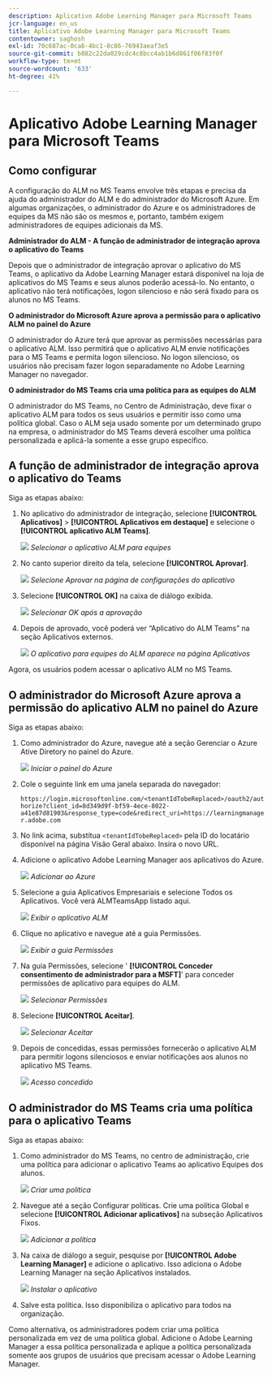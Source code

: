 ```yaml
---
description: Aplicativo Adobe Learning Manager para Microsoft Teams
jcr-language: en_us
title: Aplicativo Adobe Learning Manager para Microsoft Teams
contentowner: saghosh
exl-id: 70c687ac-0ca6-4bc1-8c86-76943aeaf3e5
source-git-commit: b882c22da029cdc4c8bcc4ab1b6d861f06f83f0f
workflow-type: tm+mt
source-wordcount: '633'
ht-degree: 41%

---
```


# Aplicativo Adobe Learning Manager para Microsoft Teams

## Como configurar

A configuração do ALM no MS Teams envolve três etapas e precisa da ajuda do administrador do ALM e do administrador do Microsoft Azure. Em algumas organizações, o administrador do Azure e os administradores de equipes da MS não são os mesmos e, portanto, também exigem administradores de equipes adicionais da MS.

**Administrador do ALM - A função de administrador de integração aprova o aplicativo do Teams**

Depois que o administrador de integração aprovar o aplicativo do MS Teams, o aplicativo da Adobe Learning Manager estará disponível na loja de aplicativos do MS Teams e seus alunos poderão acessá-lo. No entanto, o aplicativo não terá notificações, logon silencioso e não será fixado para os alunos no MS Teams.

**O administrador do Microsoft Azure aprova a permissão para o aplicativo ALM no painel do Azure**

O administrador do Azure terá que aprovar as permissões necessárias para o aplicativo ALM. Isso permitirá que o aplicativo ALM envie notificações para o MS Teams e permita logon silencioso. No logon silencioso, os usuários não precisam fazer logon separadamente no Adobe Learning Manager no navegador.

**O administrador do MS Teams cria uma política para as equipes do ALM**

O administrador do MS Teams, no Centro de Administração, deve fixar o aplicativo ALM para todos os seus usuários e permitir isso como uma política global. Caso o ALM seja usado somente por um determinado grupo na empresa, o administrador do MS Teams deverá escolher uma política personalizada e aplicá-la somente a esse grupo específico.

## A função de administrador de integração aprova o aplicativo do Teams

Siga as etapas abaixo:

1. No aplicativo do administrador de integração, selecione **[!UICONTROL Aplicativos]** > **[!UICONTROL Aplicativos em destaque]** e selecione o **[!UICONTROL aplicativo ALM Teams]**.

   ![](assets/featuredapps.jpg)
   *Selecionar o aplicativo ALM para equipes*

1. No canto superior direito da tela, selecione **[!UICONTROL Aprovar]**.

   ![](assets/integration_admin_approval_form.jpg)
   *Selecione Aprovar na página de configurações do aplicativo*

1. Selecione **[!UICONTROL OK]** na caixa de diálogo exibida.

   ![](assets/integration_admin_approved_dialog_box.jpg)
   *Selecionar OK após a aprovação*

1. Depois de aprovado, você poderá ver “Aplicativo do ALM Teams” na seção Aplicativos externos.

   ![](assets/integration_admin_external_apps.jpg)
   *O aplicativo para equipes do ALM aparece na página Aplicativos*

Agora, os usuários podem acessar o aplicativo ALM no MS Teams.

## O administrador do Microsoft Azure aprova a permissão do aplicativo ALM no painel do Azure

Siga as etapas abaixo:

1. Como administrador do Azure, navegue até a seção Gerenciar o Azure Ative Diretory no painel do Azure.

   ![](assets/microsoft_azure.jpg)
   *Iniciar o painel do Azure*

1. Cole o seguinte link em uma janela separada do navegador:

   `https://login.microsoftonline.com/<tenantIdTobeReplaced>/oauth2/authorize?client_id=8d349d9f-bf59-4ece-8022-a41e87d81903&response_type=code&redirect_uri=https://learningmanager.adobe.com`

1. No link acima, substitua `<tenantIdTobeReplaced>` pela ID do locatário disponível na página Visão Geral abaixo. Insira o novo URL.

1. Adicione o aplicativo Adobe Learning Manager aos aplicativos do Azure.

   ![](assets/microsoft_azure_dashboard.jpg)
   *Adicionar ao Azure*

1. Selecione a guia Aplicativos Empresariais e selecione Todos os Aplicativos. Você verá ALMTeamsApp listado aqui.

   ![](assets/microsoft_azure_enterprise_applications.jpg)
   *Exibir o aplicativo ALM*

1. Clique no aplicativo e navegue até a guia Permissões.

   ![](assets/microsoft_azure_ALMTeamsNonProdApp.jpg)
   *Exibir a guia Permissões*

1. Na guia Permissões, selecione &#39; **[!UICONTROL Conceder consentimento de administrador para a MSFT]**&#39; para conceder permissões de aplicativo para equipes do ALM.

   ![](assets/microsoft_azure_ALMTeamsNonProdApp_permissions.jpg)
   *Selecionar Permissões*

1. Selecione **[!UICONTROL Aceitar]**.

   ![](assets/microsoft_azure_ALMTeamsNonProdApp_permission_request.jpg)
   *Selecionar Aceitar*

1. Depois de concedidas, essas permissões fornecerão o aplicativo ALM para permitir logons silenciosos e enviar notificações aos alunos no aplicativo MS Teams.

   ![](assets/microsoft_azure_ALMTeamsNonProdApp_permission_request_granted.jpg)
   *Acesso concedido*

## O administrador do MS Teams cria uma política para o aplicativo Teams

Siga as etapas abaixo:

1. Como administrador do MS Teams, no centro de administração, crie uma política para adicionar o aplicativo Teams ao aplicativo Equipes dos alunos.

   ![](assets/microsoft_teams_admin_center.png)
   *Criar uma política*

1. Navegue até a seção Configurar políticas. Crie uma política Global e selecione **[!UICONTROL Adicionar aplicativos]** na subseção Aplicativos Fixos.

   ![](assets/microsoft_teams_admin_center_add_installed_apps.png)
   *Adicionar a política*

1. Na caixa de diálogo a seguir, pesquise por **[!UICONTROL Adobe Learning Manager]** e adicione o aplicativo. Isso adiciona o Adobe Learning Manager na seção Aplicativos instalados.

   ![](assets/microsoft_teams_admin_center_installed_apps.png)
   *Instalar o aplicativo*

1. Salve esta política. Isso disponibiliza o aplicativo para todos na organização.

Como alternativa, os administradores podem criar uma política personalizada em vez de uma política global. Adicione o Adobe Learning Manager a essa política personalizada e aplique a política personalizada somente aos grupos de usuários que precisam acessar o Adobe Learning Manager.
